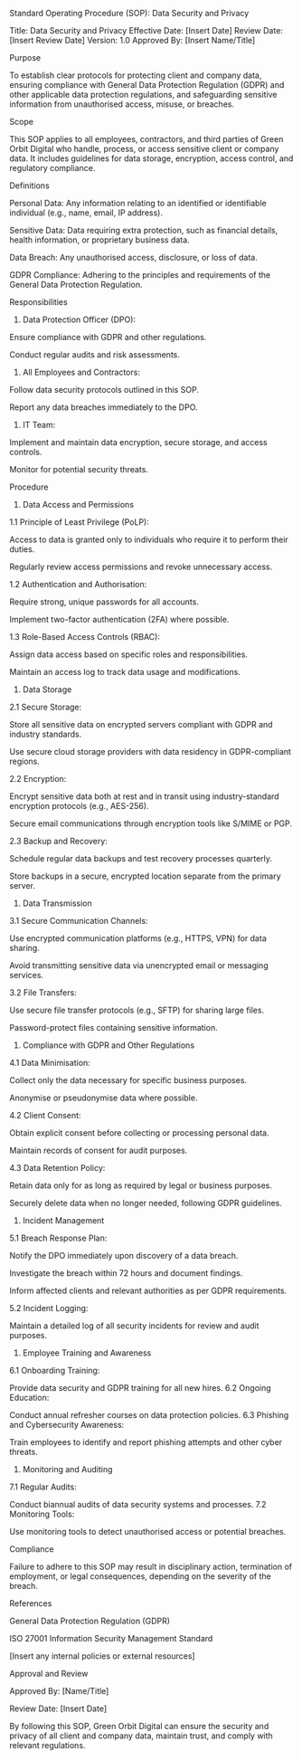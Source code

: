 Standard Operating Procedure (SOP): Data Security and Privacy

Title: Data Security and Privacy
Effective Date: [Insert Date]
Review Date: [Insert Review Date]
Version: 1.0
Approved By: [Insert Name/Title]

<!-- Unsupported block type: divider -->

Purpose

To establish clear protocols for protecting client and company data, ensuring compliance with General Data Protection Regulation (GDPR) and other applicable data protection regulations, and safeguarding sensitive information from unauthorised access, misuse, or breaches.

<!-- Unsupported block type: divider -->

Scope

This SOP applies to all employees, contractors, and third parties of Green Orbit Digital who handle, process, or access sensitive client or company data. It includes guidelines for data storage, encryption, access control, and regulatory compliance.

<!-- Unsupported block type: divider -->

Definitions

Personal Data: Any information relating to an identified or identifiable individual (e.g., name, email, IP address).

Sensitive Data: Data requiring extra protection, such as financial details, health information, or proprietary business data.

Data Breach: Any unauthorised access, disclosure, or loss of data.

GDPR Compliance: Adhering to the principles and requirements of the General Data Protection Regulation.

<!-- Unsupported block type: divider -->

Responsibilities

1. Data Protection Officer (DPO):

Ensure compliance with GDPR and other regulations.

Conduct regular audits and risk assessments.

1. All Employees and Contractors:

Follow data security protocols outlined in this SOP.

Report any data breaches immediately to the DPO.

1. IT Team:

Implement and maintain data encryption, secure storage, and access controls.

Monitor for potential security threats.

<!-- Unsupported block type: divider -->

Procedure

1. Data Access and Permissions

1.1 Principle of Least Privilege (PoLP):

Access to data is granted only to individuals who require it to perform their duties.

Regularly review access permissions and revoke unnecessary access.

1.2 Authentication and Authorisation:

Require strong, unique passwords for all accounts.

Implement two-factor authentication (2FA) where possible.

1.3 Role-Based Access Controls (RBAC):

Assign data access based on specific roles and responsibilities.

Maintain an access log to track data usage and modifications.

<!-- Unsupported block type: divider -->

1. Data Storage

2.1 Secure Storage:

Store all sensitive data on encrypted servers compliant with GDPR and industry standards.

Use secure cloud storage providers with data residency in GDPR-compliant regions.

2.2 Encryption:

Encrypt sensitive data both at rest and in transit using industry-standard encryption protocols (e.g., AES-256).

Secure email communications through encryption tools like S/MIME or PGP.

2.3 Backup and Recovery:

Schedule regular data backups and test recovery processes quarterly.

Store backups in a secure, encrypted location separate from the primary server.

<!-- Unsupported block type: divider -->

1. Data Transmission

3.1 Secure Communication Channels:

Use encrypted communication platforms (e.g., HTTPS, VPN) for data sharing.

Avoid transmitting sensitive data via unencrypted email or messaging services.

3.2 File Transfers:

Use secure file transfer protocols (e.g., SFTP) for sharing large files.

Password-protect files containing sensitive information.

<!-- Unsupported block type: divider -->

1. Compliance with GDPR and Other Regulations

4.1 Data Minimisation:

Collect only the data necessary for specific business purposes.

Anonymise or pseudonymise data where possible.

4.2 Client Consent:

Obtain explicit consent before collecting or processing personal data.

Maintain records of consent for audit purposes.

4.3 Data Retention Policy:

Retain data only for as long as required by legal or business purposes.

Securely delete data when no longer needed, following GDPR guidelines.

<!-- Unsupported block type: divider -->

1. Incident Management

5.1 Breach Response Plan:

Notify the DPO immediately upon discovery of a data breach.

Investigate the breach within 72 hours and document findings.

Inform affected clients and relevant authorities as per GDPR requirements.

5.2 Incident Logging:

Maintain a detailed log of all security incidents for review and audit purposes.

<!-- Unsupported block type: divider -->

1. Employee Training and Awareness

6.1 Onboarding Training:

Provide data security and GDPR training for all new hires.
6.2 Ongoing Education:

Conduct annual refresher courses on data protection policies.
6.3 Phishing and Cybersecurity Awareness:

Train employees to identify and report phishing attempts and other cyber threats.

<!-- Unsupported block type: divider -->

1. Monitoring and Auditing

7.1 Regular Audits:

Conduct biannual audits of data security systems and processes.
7.2 Monitoring Tools:

Use monitoring tools to detect unauthorised access or potential breaches.

<!-- Unsupported block type: divider -->

Compliance

Failure to adhere to this SOP may result in disciplinary action, termination of employment, or legal consequences, depending on the severity of the breach.

<!-- Unsupported block type: divider -->

References

General Data Protection Regulation (GDPR)

ISO 27001 Information Security Management Standard

[Insert any internal policies or external resources]

<!-- Unsupported block type: divider -->

Approval and Review

Approved By: [Name/Title]

Review Date: [Insert Date]

<!-- Unsupported block type: divider -->

By following this SOP, Green Orbit Digital can ensure the security and privacy of all client and company data, maintain trust, and comply with relevant regulations.



